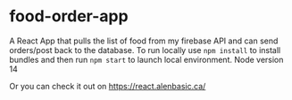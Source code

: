 # food-order-app

A React App that pulls the list of food from my firebase API and can send orders/post back to the database. To run locally use `npm install` to install bundles and then run `npm start` to launch local environment. Node version 14

Or you can check it out on https://react.alenbasic.ca/
